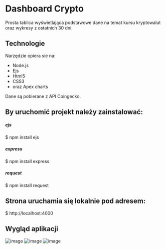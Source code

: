 # Dashboard Crypto

Prosta tablica wyświetlająca podstawowe dane na temat kursu kryptowalut oraz wykresy z ostatnich 30 dni.

## Technologie 
Narzędzie opiera sie na:
* Node.js
* Ejs
* Html5
* CSS3
* oraz Apex charts

Dane są pobierane z API Coingecko. 

## By uruchomić projekt należy zainstalować:

##### ejs
$ npm install ejs
##### express
$ npm install express
##### request
$ npm install request

## Strona uruchamia się lokalnie pod adresem:
$ http://localhost:4000

## Wygląd aplikacji

![image](https://user-images.githubusercontent.com/78262799/174300569-5ebd7864-b7ac-45f5-b404-4b8755a22e99.png)
![image](https://user-images.githubusercontent.com/78262799/174300812-b21f930b-5e59-4df0-aa59-78e618466ab0.png)
![image](https://user-images.githubusercontent.com/78262799/174300760-68335672-c639-4cf0-8460-825453e1d4f8.png)


